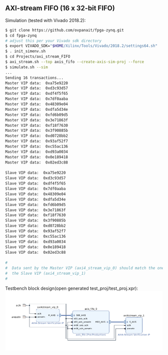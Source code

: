 AXI-stream FIFO (16 x 32-bit FIFO)
----------------------------------

Simulation (tested with Vivado 2018.2):

```sh
$ git clone https://github.com/ovpanait/fpga-zynq.git
$ cd fpga-zynq
# adjust this per your Vivado sdk directory
$ export VIVADO_SDK="$HOME/Xilinx/Tools/Vivado/2018.2/settings64.sh"
$ . init_simenv.sh
$ cd Projects/axi_stream_FIFO
$ axi_stream.sh --top axis_fifo --create-axis-sim-proj --force
$ simulate.sh --sim
...
Sending 16 transactions...
Master VIP data:  0xa75e9220
Master VIP data:  0xd3c93d57
Master VIP data:  0xdf4f5f65
Master VIP data:  0x7df0aaba
Master VIP data:  0x48309e04
Master VIP data:  0xdfa5d34e
Master VIP data:  0xfd6b09d5
Master VIP data:  0x3e71863f
Master VIP data:  0xf18f7630
Master VIP data:  0x3f90885b
Master VIP data:  0xd0728bb2
Master VIP data:  0x93af52f7
Master VIP data:  0xc55ac136
Master VIP data:  0xd93a0034
Master VIP data:  0x0e189418
Master VIP data:  0x02ed3c88

Slave VIP data:  0xa75e9220
Slave VIP data:  0xd3c93d57
Slave VIP data:  0xdf4f5f65
Slave VIP data:  0x7df0aaba
Slave VIP data:  0x48309e04
Slave VIP data:  0xdfa5d34e
Slave VIP data:  0xfd6b09d5
Slave VIP data:  0x3e71863f
Slave VIP data:  0xf18f7630
Slave VIP data:  0x3f90885b
Slave VIP data:  0xd0728bb2
Slave VIP data:  0x93af52f7
Slave VIP data:  0xc55ac136
Slave VIP data:  0xd93a0034
Slave VIP data:  0x0e189418
Slave VIP data:  0x02ed3c88

#
#  Data sent by the Master VIP (axi4_stream_vip_0) should match the one received by
#  the Slave VIP (axi4_stream_vip_1)
#
```

Testbench block design(open generated test_proj/test_proj.xpr):
![](https://github.com/ovpanait/fpga-zynq/blob/master/Projects/axi_stream_FIFO/testbench.png)
